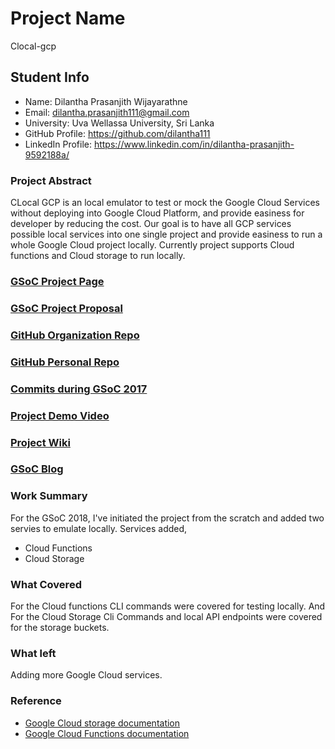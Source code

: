# Project Name

Clocal-gcp

## Student Info

- Name: Dilantha Prasanjith Wijayarathne
- Email: dilantha.prasanjith111@gmail.com
- University: Uva Wellassa University, Sri Lanka
- GitHub Profile: https://github.com/dilantha111
- LinkedIn Profile: https://www.linkedin.com/in/dilantha-prasanjith-9592188a/

### Project Abstract

CLocal GCP is an local emulator to test or mock the Google Cloud Services without deploying into Google Cloud Platform, and provide easiness for developer by reducing the cost. Our goal is to have all GCP services possible local services into one single project and provide easiness to run a whole Google Cloud project locally. Currently project supports Cloud functions and Cloud storage to run locally.

### [GSoC Project Page](https://summerofcode.withgoogle.com/projects/#4920929088438272)

### [GSoC Project Proposal](https://drive.google.com/open?id=1s07MB3pbVVyQX4IaAEXs_WOA-EiUeeql)

### [GitHub Organization Repo](https://github.com/cloudlibz/clocal-gcp)

### [GitHub Personal Repo](https://github.com/dilantha111/clocal-gcp)

### [Commits during GSoC 2017](https://github.com/cloudlibz/clocal-gcp/commits/master)

### [Project Demo Video](https://www.youtube.com/playlist?list=PLi2oqUH-oH1dybmz0FzWSlQoLzqGg8nXY)

### [Project Wiki](https://github.com/cloudlibz/clocal-gcp/wiki)

### [GSoC Blog](https://medium.com/clocal)

### Work Summary

For the GSoC 2018, I've initiated the project from the scratch and added two servies to emulate locally.
Services added,

- Cloud Functions
- Cloud Storage

### What Covered

For the Cloud functions CLI commands were covered for testing locally. And For the Cloud Storage Cli Commands and local API endpoints were covered for the storage buckets.

### What left

Adding more Google Cloud services.

### Reference

- [Google Cloud storage documentation](https://cloud.google.com/storage/)
- [Google Cloud Functions documentation](https://cloud.google.com/functions/)
